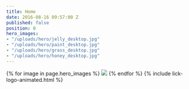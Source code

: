 ```yaml
---
title: Home
date: 2016-08-16 09:57:00 Z
published: false
position: 0
hero_images:
- "/uploads/hero/jelly_desktop.jpg"
- "/uploads/hero/paint_desktop.jpg"
- "/uploads/hero/grass_desktop.jpg"
- "/uploads/hero/honey_desktop.jpg"
---
```


<div class="hero cover" id="js-slideshow">
  {% for image in page.hero_images %}
    <img class="hero__image {% if forloop.index == 1 %}js-animating{% endif %}" src="{{ image }}">
  {% endfor %}
  {% include lick-logo-animated.html %}
</div>
